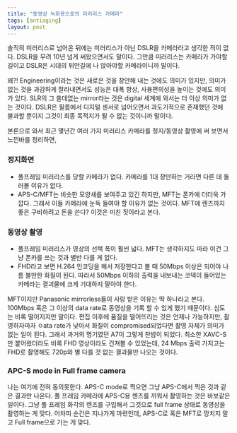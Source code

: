 ```yaml
---
title: "동영상 녹화용으로의 미러리스 카메라"
tags: [antiaging]
layout: post
---
```


솔직히 미러리스로 넘어온 뒤에는 미러리스가 아닌 DSLR을 카메라라고 생각한 적이 없다. DSLR을 무려 10년 넘게 써왔으면서도 말이다. 그만큼 미러리스는 카메라가 가야할 길이고 DSLR은 시대의 뒤안길에 나 앉아야할 카메라이니까 말이다.

왜?! Engineering이라는 것은 새로은 것을 창안해 내는 것에도 의미가 있지만, 의미가 없는 것을 과감하게 잘라내면서도 성능은 대폭 향상, 사용편의성을 높이는 것에도 의미가 있다. SLR의 그 쓸데없는 mirror라는 것은 digital 세계에 와서는 더 이상 의미가 없는 것이다. DSLR은 필름에서 디지털 센서로 넘어오면서 과도기적으로 존재했던 것에 불과할 뿐이지 그것이 최종 목적지가 될 수 없는 것이니까 말이다. 

본론으로 와서 최근 몇년간 여러 가지 미러리스 카메라를 정지/동영상 촬영에 써 보면서 느낀바를 정리하면,

### 정지화면

- 풀프레임 미러리스를 당할 카메라가 없다. 카메라를 1대 장만하는 거라면 다른 데 둘러볼 이유가 없다. 
- APS-C/MFT는 비슷한 모양새를 보여주고 있긴 하지만, MFT는 폰카에 더더욱 가깝다. 그래서 이들 카메라에 눈독 들여야 할 이유가 없는 것이다. MFT에 렌즈까지 좋은 구비하려고 돈을 쓴다? 이것은 미친 짓이라고 본다.

### 동영상 촬영

- 풀프레임 미러리스가 영상의 선택 폭이 훨씬 넓다. MFT는 생각하지도 마라 이건 그냥 폰카를 쓰는 것과 별반 다를 게 없다.
- FHD라고 보면 H.264 인코딩을 해서 저장한다고 볼 때 50Mbps 이상은 되어야 나름 볼만한 화질이 된다. 따라서 50Mbps 이하의 출력을 내보내는 코덱이 들어있는 카메라는 결괴물에 크게 기대하지 말아야 한다.

MFT이지만 Panasonic mirrorless들이 사랑 받은 이유는 딱 하나라고 본다. 100Mbps 혹은 그 이상의 data rate로 동영상을 기록 할 수 있게 했기 때문이다. 심도는 비록 떨어지지만 말이다. 편집 이후에 품질을 떨어뜨리는 것은 언제나 가능하지만, 촬영하자마자 ㅇata rate가 낮아서 화질이 compromised되었다면 촬영 자체가 의미가 없는 일이 된다. 그래서 과거의 명기였던 A7이 그렇게 찬밥이 되었다. 최소한 XAVC-S만 붙어왔더라도 비록 FHD 영상이라도 건져볼 수 있었는데, 24 Mbps 출력 가지고는 FHD로 촬영해도 720p와 별 다를 것 없는 결과물만 나오는 것이다.

### APC-S mode in Full frame camera

나는 여기에 전혀 동의못한다. APS-C mode로 찍으면 그냥 APS-C에서 찍은 것과 같은 결과만 나온다. 풀 프레임 카메라에 APS-C용 렌즈를 끼워서 촬영하는 것은 바보같은 일이다. 그냥 풀 프레임 화각의 렌즈를 구입해서 그것으로 full frame 상태로 동영상을 촬영하는 게 맞다. 어차피 순간은 지나가게 마련인데, APS-C로 혹은 MFT로 망치지 말고 Full frame으로 가는 게 맞다. 
